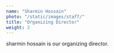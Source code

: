 ```yaml
---
name: "Sharmin Hossain"
photo: "/static/images/staff/"
title: "Organizing Director"
weight: 3
---
```

sharmin hossain is our organizing director.
